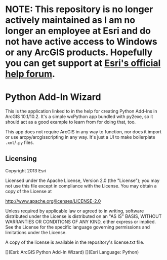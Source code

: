 # **NOTE**: This repository is no longer actively maintained as I am no longer an employee at Esri and do not have active access to Windows or any ArcGIS products. Hopefully you can get support at [Esri's official help forum](https://geonet.esri.com/groups/python-addins).

# Python Add-In Wizard

This is the application linked to in the help for creating Python Add-Ins in ArcGIS 10.1/10.2. It's a simple wxPython app bundled with py2exe, so it should act as a good example to learn from for doing that, too.

This app does not require ArcGIS in any way to function, nor does it import or use arcpy/arcgisscripting in any way. It's just a UI to make boilerplate `.xml`/`.py` files.

## Licensing
Copyright 2013 Esri

Licensed under the Apache License, Version 2.0 (the "License");
you may not use this file except in compliance with the License.
You may obtain a copy of the License at

   http://www.apache.org/licenses/LICENSE-2.0

Unless required by applicable law or agreed to in writing, software
distributed under the License is distributed on an "AS IS" BASIS,
WITHOUT WARRANTIES OR CONDITIONS OF ANY KIND, either express or implied.
See the License for the specific language governing permissions and
limitations under the License.

A copy of the license is available in the repository's license.txt file.

[](Esri: ArcGIS Python Add-In Wizard)
[](Esri Language: Python)
